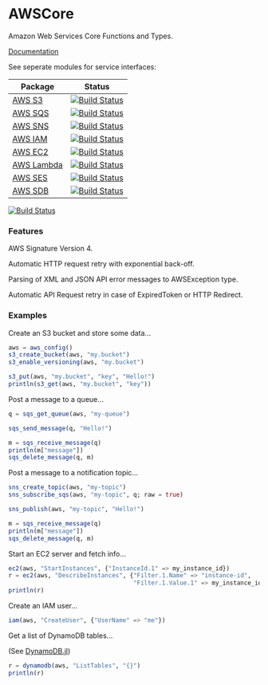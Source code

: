 # AWSCore

Amazon Web Services Core Functions and Types.

[Documentation](http://samoconnor.github.io/AWSCore.jl/build/index.html)

See seperate modules for service interfaces:

| Package | Status |
| --------| ------ |
| [AWS S3](http://github.com/samoconnor/AWSS3.jl) | [![Build Status](https://travis-ci.org/samoconnor/AWSS3.jl.svg)](https://travis-ci.org/samoconnor/AWSS3.jl) |
| [AWS SQS](http://github.com/samoconnor/AWSSQS.jl) | [![Build Status](https://travis-ci.org/samoconnor/AWSSQS.jl.svg)](https://travis-ci.org/samoconnor/AWSSQS.jl) |
| [AWS SNS](http://github.com/samoconnor/AWSSNS.jl) | [![Build Status](https://travis-ci.org/samoconnor/AWSSNS.jl.svg)](https://travis-ci.org/samoconnor/AWSSNS.jl) |
| [AWS IAM](http://github.com/samoconnor/AWSIAM.jl) | [![Build Status](https://travis-ci.org/samoconnor/AWSIAM.jl.svg)](https://travis-ci.org/samoconnor/AWSIAM.jl) |
| [AWS EC2](http://github.com/samoconnor/AWSEC2.jl) | [![Build Status](https://travis-ci.org/samoconnor/AWSEC2.jl.svg)](https://travis-ci.org/samoconnor/AWSEC2.jl) |
| [AWS Lambda](http://github.com/samoconnor/AWSLambda.jl) | [![Build Status](https://travis-ci.org/samoconnor/AWSLambda.jl.svg)](https://travis-ci.org/samoconnor/AWSLambda.jl) |
| [AWS SES](http://github.com/samoconnor/AWSSES.jl) | [![Build Status](https://travis-ci.org/samoconnor/AWSSES.jl.svg)](https://travis-ci.org/samoconnor/AWSSES.jl) |
| [AWS SDB](http://github.com/samoconnor/AWSSDB.jl) | [![Build Status](https://travis-ci.org/samoconnor/AWSSDB.jl.svg)](https://travis-ci.org/samoconnor/AWSSDB.jl) |

[![Build Status](https://travis-ci.org/samoconnor/AWSCore.jl.svg)](https://travis-ci.org/samoconnor/AWSCore.jl)

### Features

AWS Signature Version 4.

Automatic HTTP request retry with exponential back-off.

Parsing of XML and JSON API error messages to AWSException type.

Automatic API Request retry in case of ExpiredToken or HTTP Redirect.


### Examples


Create an S3 bucket and store some data...

```julia
aws = aws_config()
s3_create_bucket(aws, "my.bucket")
s3_enable_versioning(aws, "my.bucket")

s3_put(aws, "my.bucket", "key", "Hello!")
println(s3_get(aws, "my.bucket", "key"))
```


Post a message to a queue...

```julia
q = sqs_get_queue(aws, "my-queue")

sqs_send_message(q, "Hello!")

m = sqs_receive_message(q)
println(m["message"])
sqs_delete_message(q, m)
```


Post a message to a notification topic...

```julia
sns_create_topic(aws, "my-topic")
sns_subscribe_sqs(aws, "my-topic", q; raw = true)

sns_publish(aws, "my-topic", "Hello!")

m = sqs_receive_message(q)
println(m["message"])
sqs_delete_message(q, m)

```


Start an EC2 server and fetch info...

```julia
ec2(aws, "StartInstances", {"InstanceId.1" => my_instance_id})
r = ec2(aws, "DescribeInstances", {"Filter.1.Name" => "instance-id",
                                   "Filter.1.Value.1" => my_instance_id})
println(r)
```


Create an IAM user...

```julia
iam(aws, "CreateUser", {"UserName" => "me"})
```


Get a list of DynamoDB tables...

(See [DynamoDB.jl](https://github.com/samuelpowell/DynamoDB.jl))

```julia
r = dynamodb(aws, "ListTables", "{}")
println(r)
```
